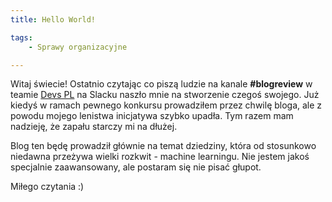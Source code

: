 ```yaml
---
title: Hello World!

tags:
    - Sprawy organizacyjne

---
```

Witaj świecie! Ostatnio czytając co piszą ludzie na kanale **#blogreview** w teamie [Devs PL](https://devspl.slack.com) na Slacku naszło mnie na stworzenie czegoś swojego. Już kiedyś w ramach pewnego konkursu prowadziłem przez chwilę bloga, ale z powodu mojego lenistwa inicjatywa szybko upadła. Tym razem mam nadzieję, że zapału starczy mi na dłużej.

Blog ten będę prowadził głównie na temat dziedziny, która od stosunkowo niedawna przeżywa wielki rozkwit - machine learningu. Nie jestem jakoś specjalnie zaawansowany, ale postaram się nie pisać głupot.

Miłego czytania :)
